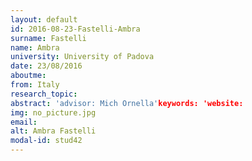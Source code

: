 ```yaml
---
layout: default 
id: 2016-08-23-Fastelli-Ambra
surname: Fastelli
name: Ambra
university: University of Padova
date: 23/08/2016
aboutme: 
from: Italy
research_topic: 
abstract: 'advisor: Mich Ornella'keywords: 'website: 
img: no_picture.jpg
email: 
alt: Ambra Fastelli
modal-id: stud42
---
```

